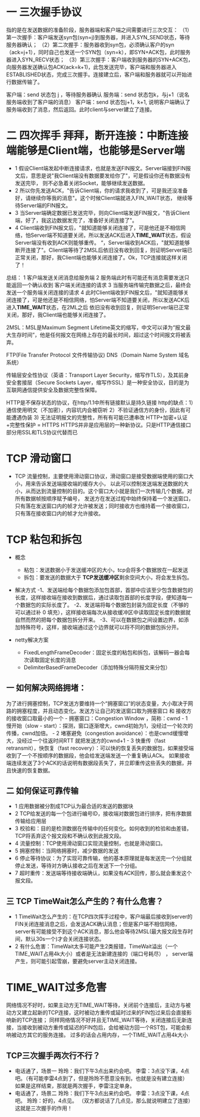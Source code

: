 # 一 三次握手协议
指的是在发送数据的准备阶段，服务器端和客户端之间需要进行三次交互：
（1）第一次握手：客户端发送syn包(syn=j)到服务器，并进入SYN_SEND状态，等待服务器确认；
（2）第二次握手：服务器收到syn包，必须确认客户的syn（ack=j+1），同时自己也发送一个SYN包（syn=k），即SYN+ACK包，此时服务器进入SYN_RECV状态；
（3）第三次握手：客户端收到服务器的SYN+ACK包，向服务器发送确认包ACK(ack=k+1)，此包发送完毕，客户端和服务器进入ESTABLISHED状态，完成三次握手。连接建立后，客户端和服务器就可以开始进行数据传输了。

客户端：send 状态包 j ，等待服务器确认
服务端：send 状态包k，与j+1（说名服务端收到了客户端的消息）
客户端：send 状态包j+1，k+1, 说明客户端确认了服务端收到了消息，然后返回。此时client与server建立了连接。

# 二 四次挥手 拜拜，断开连接：中断连接端能够是Client端，也能够是Server端
- 1 假设Client端发起中断连接请求，也就是发送FIN报文。Server端接到FIN报文后，意思是说"我Client端没有数据要发给你了"，可是假设你还有数据没有发送完毕，
则不必急着关闭Socket，能够继续发送数据。
- 2 所以你先发送ACK，"告诉Client端，你的请求我收到了，可是我还没准备好，请继续你等我的消息"。这个时候Client端就进入FIN_WAIT状态，
继续等待Server端的FIN报文。
- 3 当Server端确定数据已发送完毕，则向Client端发送FIN报文，"告诉Client端，好了，我这边数据发完了，准备好关闭连接了"。
- 4 Client端收到FIN报文后，"就知道能够关闭连接了，可是他还是不相信网络，怕Server端不知道要关闭，所以发送ACK后进入**TIME_WAIT**状态，假设Server端没有收到ACK则能够重传。
“，Server端收到ACK后，"就知道能够断开连接了"。Client端等待了2MSL后依旧没有收到回复，则证明Server端已正常关闭，那好，我Client端也能够关闭连接了。Ok，TCP连接就这样关闭了！


总结：
1 客户端发送关闭消息给服务端
2 服务端此时有可能还有消息需要发送只能返回一个确认收到 客户端关闭连接的请求
3 当服务端传输完数据之后，最终会发送一个服务端关闭连接的请求
4 此时Client端收到FIN报文后，"就知道能够关闭连接了，可是他还是不相信网络，怕Server端不知道要关闭，所以发送ACK后进入**TIME_WAIT**状态，在2ML之后
依旧没有收到回复，则证明Server端已正常关闭，那好，我Client端也能够关闭连接了。

2MSL：MSL是Maximum Segment Lifetime英文的缩写，中文可以译为“报文最大生存时间”，他是任何报文在网络上存在的最长时间，超过这个时间报文将被丢弃。

FTP(File Transfer Protocol 文件传输协议)
DNS（Domain Name System 域名系统）

传输层安全性协议（英语：Transport Layer Security，缩写作TLS），及其前身安全套接层（Secure Sockets Layer，缩写作SSL）是一种安全协议，目的是为互联网通信提供安全及数据完整性保障。

HTTP是不保存状态的协议，在http/1.1中所有链接默认是持久链接
http的缺点：1）通信使用明文（不加密），内容坑内会被窃听
2）不验证通信方的身份，因此有可能遭遇伪装
3)  无法证明报文的完整性，所有有可能已遭串改
HTTP+加密+认证+完整性保护 = HTTPS
HTTPS并非是应用层的一种新协议。只是HTTP通信接口部分用SSL和TLS协议代替而已


# TCP 滑动窗口
- TCP 流量控制，主要使用滑动窗口协议，滑动窗口是接受数据端使用的窗口大小，用来告诉发送端接收端的缓存大小，
以此可以控制发送端发送数据的大小，从而达到流量控制的目的。这个窗口大小就是我们一次传输几个数据。对所有数据帧按顺序赋予编号，
发送方在发送过程中始终保持着一个发送窗口，只有落在发送窗口内的帧才允许被发送；同时接收方也维持着一个接收窗口，
只有落在接收窗口内的帧才允许接收。

# TCP 粘包和拆包
- 概念
    - 粘包：发送数据小于发送缓冲区的大小，tcp会将多个数据放在一起发送
    - 拆包：要发送的数据大于 **TCP发送缓冲区**剩余空间大小，将会发生拆包。

- 解决方式
    -1、发送端给每个数据包添加包首部，首部中应该至少包含数据包的长度，这样接收端在接收到数据后，通过读取包首部的长度字段，便知道每一个数据包的实际长度了。
    -2、发送端将每个数据包封装为固定长度（不够的可以通过补 0 填充），这样接收端每次从接收缓冲区中读取固定长度的数据就自然而然的把每个数据包拆分开来。
    -3、可以在数据包之间设置边界，如添加特殊符号，这样，接收端通过这个边界就可以将不同的数据包拆分开。
- netty解决方案
    - FixedLengthFrameDecoder：固定长度的粘包和拆包，该解码一器会每次读取固定长度的消息
    - DelimiterBasedFrameDecoder（添加特殊分隔符报文来分包）   
    

## 一 如何解决网络拥堵：
为了进行拥塞控制，TCP发送方要维持一个“拥塞窗口”的状态变量，大小取决于网路的拥塞程度，并且动态变化。发送方让自己的发送窗口取为拥塞窗口 和 接收方的接收窗口取最小的一个
	- 拥塞窗口：Congestion Window ，简称：cwnd
	- 1 慢开始（slow - start）：探测，窗口逐渐增大，cwnd初始为1，没经过一个轮次的传播，cwnd加倍。
	- 2 堵塞避免（congestion avoidance）：也是cwnd缓慢增大，没经过一个往返时间RTT 就把发送方的cwnd+1
	- 3 快重传（fast retransmit），快恢复（fast recovery）：可以快的恢复丢失的数据包，如果接受端收到了一个不按顺序的数据段，他会给发送端发送一个重复确认ACk。
	如果接收端连续发送了3个ACK的话说明有数据段丢失了，并立即重传这些丢失的数据，并且快速的恢复数据。

## 二 如何保证可靠传输
- 1 应用数据被分割成TCP认为最合适的发送的数据块
- 2 TCP给发送的每一个包进行编号ID，接收端对数据包进行排序，把有序数据传输给应用层
- 3 校验和：目的是检测数据在传输中的任何变化。如何收到的检验和由差错，TCP将丢弃这个报文段和不确认收到此报文段。
- 4 流量控制：TCP使用滑动窗口实现流量控制，也就是滑动窗口。
- 5 拥塞控制：当网络拥塞时，减少数据的发送
- 6 停止等待协议：为了实现可靠传输，他的基本原理就是每发送完一个分组就停止发送，等待对方确认接收之后在发送下一个分组。
- 7 超时重传：发送端等待接收端确认，如果没有ACK回传，那么就会重发这个报文段。

## 三 TCP TimeWait怎么产生的？有什么危害？
- 1 TimeWait怎么产生的：在TCP四次挥手过程中，客户端最后接收到server的FIN关闭连接消息之后，会发送ACK确认消息；但是客户端不相信网络，server有可能接受不到这个ACK消息，那么他会等待2MSL(最大报文段生存时间，默认30s一个)才会关闭连接状态。
- 2 有什么危害：TimeWait太多可能产生2类报错，TimeWait溢出（一个TIME_WAIT占用4k大小）或者是无法新建连接的（端口号耗尽） ，
		server端产生，则可能引起雪崩，要避免server主动关闭连接。
		
# TIME_WAIT过多危害
网络情况不好时，如果主动方无TIME_WAIT等待，关闭前个连接后，主动方与被动方又建立起新的TCP连接，这时被动方重传或延时过来的FIN包过来后会直接影响新的TCP连接；
同样网络情况不好并且无TIME_WAIT等待，关闭连接后无新连接，当接收到被动方重传或延迟的FIN包后，会给被动方回一个RST包，可能会影响被动方其它的服务连接。
过多的话会占用内存，一个TIME_WAIT占用4k大小

## TCP三次握手两次行不行？
- 电话通了，场景一
玲玲：我们下午3点出来约会吧。
李雷：3点没下课，4点吧。（有可能李雷4点到了，但是玲玲不愿意没有到，也就是没有建立连接）
如果是这样结束，那就是两次握手，李雷注定单身。
- 电话通了，场景二
玲玲：我们下午3点出来约会吧。
李雷：3点没下课，4点吧。
玲玲：好的，4点见。  （双方都说话了几点见，那么就说明建立了连接）
这就是三次握手的作用！

